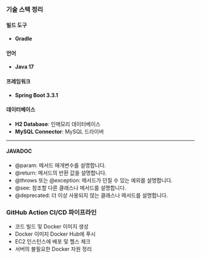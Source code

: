 ### 기술 스택 정리

#### 빌드 도구
- **Gradle**

#### 언어
- **Java 17**

#### 프레임워크
- **Spring Boot 3.3.1**

#### 데이터베이스
- **H2 Database**: 인메모리 데이터베이스
- **MySQL Connector**: MySQL 드라이버

---

#### JAVADOC 
- @param: 메서드 매개변수를 설명합니다.
- @return: 메서드의 반환 값을 설명합니다.
- @throws 또는 @exception: 메서드가 던질 수 있는 예외를 설명합니다.
- @see: 참조할 다른 클래스나 메서드를 설명합니다.
- @deprecated: 더 이상 사용되지 않는 클래스나 메서드를 설명합니다.


### GitHub Action CI/CD 파이프라인 
- 코드 빌드 및 Docker 이미지 생성
- Docker 이미지 Docker Hub에 푸시
- EC2 인스턴스에 배포 및 헬스 체크
- 서버의 불필요한 Docker 자원 정리

